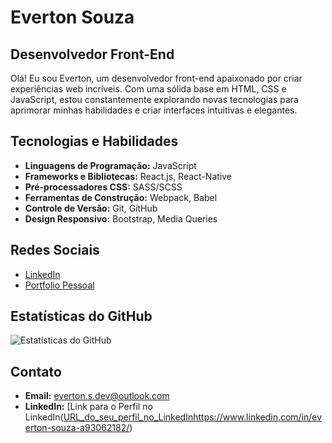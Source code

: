 # Everton Souza

## Desenvolvedor Front-End

Olá! Eu sou Everton, um desenvolvedor front-end apaixonado por criar experiências web incríveis. Com uma sólida base em HTML, CSS e JavaScript, estou constantemente explorando novas tecnologias para aprimorar minhas habilidades e criar interfaces intuitivas e elegantes.

## Tecnologias e Habilidades

- **Linguagens de Programação:** JavaScript
- **Frameworks e Bibliotecas:** React.js, React-Native
- **Pré-processadores CSS:** SASS/SCSS
- **Ferramentas de Construção:** Webpack, Babel
- **Controle de Versão:** Git, GitHub
- **Design Responsivo:** Bootstrap, Media Queries

## Redes Sociais

- [LinkedIn]([URL_do_seu_perfil_no_LinkedIn](https://www.linkedin.com/in/everton-souza-a93062182/))
- [Portfolio Pessoal]([URL_do_seu_site_pessoal](https://evertonsouzaa.github.io/))

## Estatísticas do GitHub

![Estatísticas do GitHub](https://github-readme-stats.vercel.app/api?username=seu-EvertonSouzaa&show_icons=true&theme=dracula)

## Contato

- **Email:** everton.s.dev@outlook.com
- **LinkedIn:** [Link para o Perfil no LinkedIn([URL_do_seu_perfil_no_LinkedIn](https://www.linkedin.com/in/everton-souza-a93062182/)https://www.linkedin.com/in/everton-souza-a93062182/)


